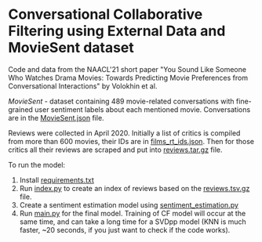 # Conversational Collaborative Filtering using External Data and MovieSent dataset

Code and data from the NAACL'21 short paper "You Sound Like Someone Who Watches Drama Movies: Towards Predicting Movie Preferences from Conversational Interactions" by Volokhin et al.

*MovieSent* - dataset containing 489 movie-related conversations with fine-grained user sentiment labels about each mentioned movie.
Conversations are in the [MovieSent.json](data/MovieSent.json) file.

Reviews were collected in April 2020. Initially a list of critics is compiled from more than 600 movies, their IDs are in [films_rt_ids.json](data/films_rt_ids.json). Then for those critics all their reviews are scraped and put into [reviews.tar.gz](data/reviews.tsv.gz) file. 

To run the model:

1) Install [requirements.txt](requirements.txt)
2) Run [index.py](index.py) to create an index of reviews based on the [reviews.tsv.gz](data/reviews.tsv.gz) file.
3) Create a sentiment estimation model using [sentiment_estimation.py](sentiment_estimation.py)
4) Run [main.py](main.py) for the final model. Training of CF model will occur at the same time, and can take a long time for a SVDpp model (KNN is much faster, ~20 seconds, if you just want to check if the code works).
